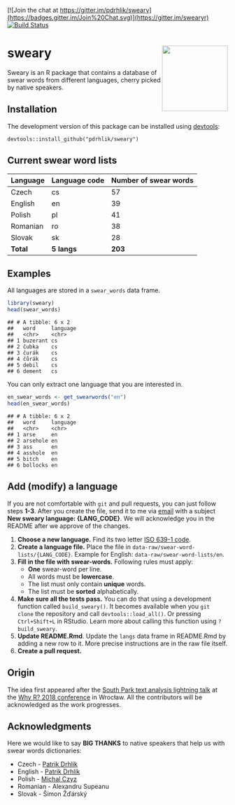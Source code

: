 
<!-- README.md is generated from README.Rmd. Please edit this file. -->
[![Join the chat at https://gitter.im/pdrhlik/sweary](https://badges.gitter.im/Join%20Chat.svg)](https://gitter.im/swearyr) [![Build Status](https://travis-ci.org/pdrhlik/sweary.svg?branch=master)](https://travis-ci.org/pdrhlik/sweary)

sweary <img src="sticker/sweary-sticker.png" align="right" width="150" />
=========================================================================

Sweary is an R package that contains a database of swear words from different languages, cherry picked by native speakers.

Installation
------------

The development version of this package can be installed using [devtools](https://github.com/r-lib/devtools):

    devtools::install_github("pdrhlik/sweary")

Current swear word lists
------------------------

| Language  | Language code | Number of swear words |
|-----------|---------------|-----------------------|
| Czech     | cs            | 57                    |
| English   | en            | 39                    |
| Polish    | pl            | 41                    |
| Romanian  | ro            | 38                    |
| Slovak    | sk            | 28                    |
| **Total** | **5 langs**   | **203**               |

Examples
--------

All languages are stored in a `swear_words` data frame.

``` r
library(sweary)
head(swear_words)
```

    ## # A tibble: 6 x 2
    ##   word     language
    ##   <chr>    <chr>   
    ## 1 buzerant cs      
    ## 2 čubka    cs      
    ## 3 čurák    cs      
    ## 4 čůrák    cs      
    ## 5 debil    cs      
    ## 6 dement   cs

You can only extract one language that you are interested in.

``` r
en_swear_words <- get_swearwords("en")
head(en_swear_words)
```

    ## # A tibble: 6 x 2
    ##   word     language
    ##   <chr>    <chr>   
    ## 1 arse     en      
    ## 2 arsehole en      
    ## 3 ass      en      
    ## 4 asshole  en      
    ## 5 bitch    en      
    ## 6 bollocks en

Add (modify) a language
-----------------------

If you are not comfortable with `git` and pull requests, you can just follow steps **1-3**. After you create the file, send it to me via [email](mailto:patrik.drhlik@gmail.com) with a subject **New sweary language: {LANG\_CODE}**. We will acknowledge you in the README after we approve of the changes.

1.  **Choose a new language.**
    Find its two letter [ISO 639-1 code](https://en.wikipedia.org/wiki/List_of_ISO_639-1_codes).
2.  **Create a language file.**
    Place the file in `data-raw/swear-word-lists/{LANG_CODE}`.
    Example for English: `data-raw/swear-word-lists/en`.
3.  **Fill in the file with swear-words.** Following rules must apply:
    -   **One** swear-word per line.
    -   All words must be **lowercase**.
    -   The list must only contain **unique** words.
    -   The list must be **sorted** alphabetically.
4.  **Make sure all the tests pass.**
    You can do that using a development function called `build_sweary()`. It becomes available when you `git clone` the repository and call `devtools::load_all()`. Or pressing `Ctrl+Shift+L` in RStudio. Learn more about calling this function using `?build_sweary`.
5.  **Update README.Rmd**.
    Update the `langs` data frame in README.Rmd by adding a new row to it. More precise instructions are in the raw file itself.
6.  **Create a pull request.**

Origin
------

The idea first appeared after the [South Park text analysis lightning talk](https://github.com/pdrhlik/southparktalk-whyr2018) at the [Why R? 2018 conference](http://whyr2018.pl/) in Wrocław. All the contributors will be acknowledged as the work progresses.

Acknowledgments
---------------

Here we would like to say **BIG THANKS** to native speakers that help us with swear words dictionaries:

-   Czech - [Patrik Drhlík](https://github.com/pdrhlik)
-   English - [Patrik Drhlík](https://github.com/pdrhlik)
-   Polish - [Michal Czyz](https://github.com/mczyzj)
-   Romanian - Alexandru Supeanu
-   Slovak - Šimon Žďárský
